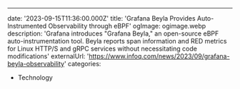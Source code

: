 ---

date: '2023-09-15T11:36:00.000Z'
title: 'Grafana Beyla Provides Auto-Instrumented Observability through eBPF'
ogImage: ogimage.webp
description: 'Grafana introduces "Grafana Beyla," an open-source eBPF auto-instrumentation tool. Beyla reports span information and RED metrics for Linux HTTP/S and gRPC services without necessitating code modifications'
externalUrl: '<https://www.infoq.com/news/2023/09/grafana-beyla-observability>'
categories:

- Technology

